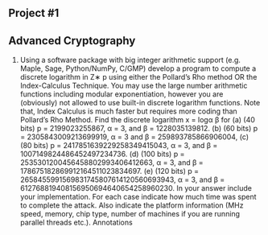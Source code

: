 ## Project #1
## Advanced Cryptography

1. Using a software package with big integer arithmetic support (e.g. Maple, Sage,
Python/NumPy, C/GMP) develop a program to compute a discrete logarithm in Z∗
p
using either the Pollard’s Rho method OR the Index-Calculus Technique. You may
use the large number arithmetic functions including modular exponentiation, however
you are (obviously) not allowed to use built-in discrete logarithm functions.
Note that, Index Calculus is much faster but requires more coding than Pollard’s Rho
Method.
Find the discrete logarithm x = logα β for
(a) (40 bits) p = 2199023255867, α = 3, and β = 1228035139812.
(b) (60 bits) p = 2305843009213699919, α = 3 and β = 259893785866906004,
(c) (80 bits) p = 2417851639229258349415043, α = 3, and β = 1007149824486452497234736.
(d) (100 bits)
p = 2535301200456458802993406412663, α = 3, and
β = 178675182869912164511023834697.
(e) (120 bits)
p = 2658455991569831745807614120560693943, α = 3, and
β = 612768819408156950694640654258960230.
In your answer include your implementation. For each case indicate how much time
was spent to complete the attack. Also indicate the platform information (MHz speed,
memory, chip type, number of machines if you are running parallel threads etc.).
Annotations
